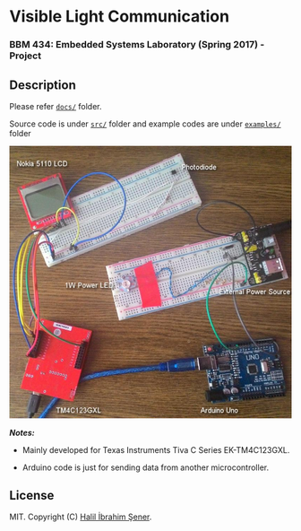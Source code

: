 # Visible Light Communication

### BBM 434: Embedded Systems Laboratory (Spring 2017) - Project

## Description

Please refer [`docs/`](docs) folder.

Source code is under [`src/`](src) folder and example codes are under [`examples/`](examples) folder

![example-setup](images/example-setup.jpg)

**_Notes:_**

- Mainly developed for Texas Instruments Tiva C Series EK-TM4C123GXL.

- Arduino code is just for sending data from another microcontroller.

## License

MIT. Copyright (C) [Halil İbrahim Şener](http://halilsener.com/).
